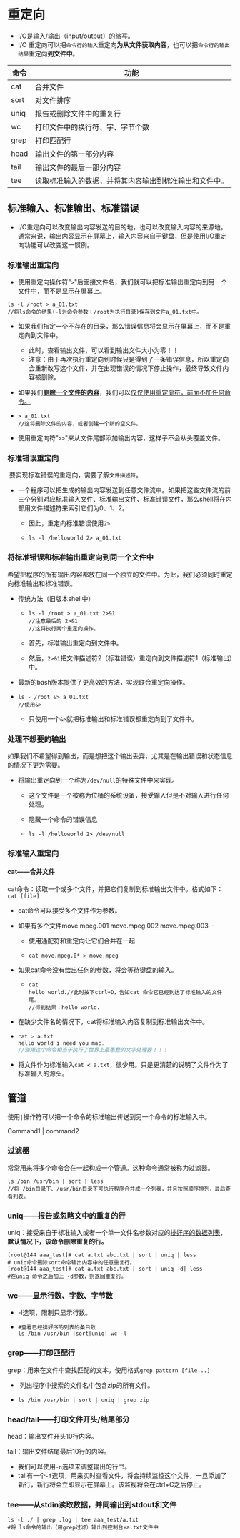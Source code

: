 # 重定向

- I/O是输入/输出（input/output）的缩写。
- I/O 重定向可以把`命令行的输入`重定向**为从文件获取内容**，也可以把`命令行的输出结果`重定向**到文件中**。

| 命令 | 功能                                                   |
| ---- | ------------------------------------------------------ |
| cat  | 合并文件                                               |
| sort | 对文件排序                                             |
| uniq | 报告或删除文件中的重复行                               |
| wc   | 打印文件中的换行符、字、字节个数                       |
| grep | 打印匹配行                                             |
| head | 输出文件的第一部分内容                                 |
| tail | 输出文件的最后一部分内容                               |
| tee  | 读取标准输入的数据，并将其内容输出到标准输出和文件中。 |

## 标准输入、标准输出、标准错误

- I/O重定向可以改变输出内容发送的目的地，也可以改变输入内容的来源地。通常来说，输出内容显示在屏幕上，输入内容来自于键盘，但是使用I/O重定向功能可以改变这一惯例。

### 标准输出重定向

- ​	使用重定向操作符"`>`"后面接文件名，我们就可以把标准输出重定向到另一个文件中，而不是显示在屏幕上。

```shell
ls -l /root > a_01.txt 
//将ls命令的结果(-l为命令参数；/root为执行目录)保存到文件a_01.txt中。
```

- 如果我们指定一个不存在的目录，那么错误信息将会显示在屏幕上，而不是重定向到文件中。

  - 此时，查看输出文件，可以看到输出文件大小为零！！
  - 注意：由于再次执行重定向到时候只是得到了一条错误信息，所以重定向会重新改写这个文件，并在出现错误的情况下停止操作，最终导致文件内容被删除。

- 如果我们<u>**删除一个文件的内容**</u>，我们可以<u>仅仅使用重定向符，前面不加任何命令。</u>

- ```shell
  > a_01.txt
  //这将删除文件的内容，或者创建一个新的空文件。
  ```

- 使用重定向符"`>>`"来从文件尾部添加输出内容，这样子不会从头覆盖文件。

### 标准错误重定向

​	要实现标准错误的重定向，需要了解`文件描述符`。

- 一个程序可以把生成的输出内容发送到任意文件流中。如果把这些文件流的前三个分别对应标准输入文件、标准输出文件、标准错误文件，那么shell将在内部用文件描述符来索引它们为0、1、2。

  - 因此，重定向标准错误使用`2>`

  - ```shell
    ls -l /helloworld 2> a_01.txt
    ```

### 将标准错误和标准输出重定向到同一个文件中

​	希望把程序的所有输出内容都放在同一个独立的文件中。为此，我们必须同时重定向标准输出和标准错误。

- 传统方法（旧版本shell中）

  - ```shell
    ls -l /root > a_01.txt 2>&1
    //注意最后的 2>&1
    //这将执行两个重定向操作。
    ```

  - 首先，标准输出重定向到文件中。

  - 然后，`2>&1`把文件描述符2（标准错误）重定向到文件描述符1（标准输出）中。

- 最新的bash版本提供了更高效的方法，实现联合重定向操作。

- ```shell
  ls - /root &> a_01.txt
  //使用&>
  ```

  - 只使用一个`&>`就把标准输出和标准错误都重定向到了文件中。

### 处理不想要的输出

​	如果我们不希望得到输出，而是想把这个输出丢弃，尤其是在输出错误和状态信息的情况下更为需要。

- 将输出重定向到一个称为`/dev/null`的特殊文件中来实现。

  - 这个文件是一个被称为位桶的系统设备，接受输入但是不对输入进行任何处理。

  - 隐藏一个命令的错误信息

  - ```shell
    ls -l /helloworld 2> /dev/null
    ```

### 标准输入重定向

#### cat——合并文件

​	cat命令：读取一个或多个文件，并把它们复制到标准输出文件中。格式如下：`cat [file]`

- cat命令可以接受多个文件作为参数。

- 如果有多个文件move.mpeg.001 move.mpeg.002 move.mpeg.003···

  - 使用通配符和重定向让它们合并在一起

  - ```shell
    cat move.mpeg.0* > move.mpeg
    ```

- 如果cat命令没有给出任何的参数，将会等待键盘的输入。

  - ```shell
    cat 
    hello world.//此时按下ctrl+D，告知cat 命令它已经到达了标准输入的文件尾。
    //得到结果：hello world.
    ```

- 在缺少文件名的情况下，cat将标准输入内容复制到标准输出文件中。

- ```scala
  cat > a.txt 
  hello world i need you mac.
  //使用这个命令相当于执行了世界上最愚蠢的文字处理器！！！
  ```

- 将文件作为标准输入`cat < a.txt`，很少用。只是更清楚的说明了文件作为了标准输入的源头。

## 管道

​	使用`|`操作符可以把一个命令的标准输出传送到另一个命令的标准输入中。	

Command1 | command2

### 过滤器

​	常常用来将多个命令合在一起构成一个管道。这种命令通常被称为过滤器。

```shell
ls /bin /usr/bin | sort | less
//将 /bin目录下、/usr/bin目录下可执行程序合并成一个列表，并且按照顺序排列，最后查看列表。
```

### uniq——报告或忽略文中的重复的行

​	uniq：接受来自于标准输入或者一个单一文件名参数对应的<u>排好序的数据列表</u>，**默认情况下，该命令删除重复的行。**

```shell
[root@144 aaa_test]# cat a.txt abc.txt | sort | uniq | less
# uniq命令删除sort命令输出内容中的任意重复行。
[root@144 aaa_test]# cat a.txt abc.txt | sort | uniq -d| less
#在uniq 命令之后加上 -d参数，则返回重复行。
```

### wc——显示行数、字数、字节数

- -l选项，限制只显示行数。

- ```shell
  #查看已经排好序的列表的条目数
  ls /bin /usr/bin |sort|uniq| wc -l
  ```

### grep——打印匹配行

​	grep：用来在文件中查找匹配的文本。使用格式`grep pattern [file...]`

-  列出程序中搜索的文件名中包含zip的所有文件。

- ```shell
  ls /bin /usr/bin | sort | uniq | grep zip
  ```

### head/tail——打印文件开头/结尾部分

head：输出文件开头10行内容。

tail：输出文件结尾最后10行的内容。

- 我们可以使用`-n`选项来调整输出的行书。
- tail有一个`-f`选项，用来实时查看文件，将会持续监控这个文件，一旦添加了新行，新行将会立即显示在屏幕上。该监视将会在ctrl+C之后停止。

### tee——从stdin读取数据，并同输出到stdout和文件

```shell
ls -l ./ | grep .log | tee aaa_test/a.txt 
#将 ls命令的输出（用grep过滤）输出到控制台+a.txt文件中
```



